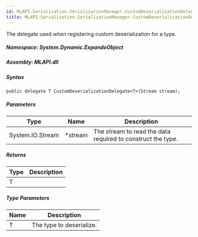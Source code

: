 ```yaml
---  
id: MLAPI.Serialization.SerializationManager.CustomDeserializationDelegate-1  
title: MLAPI.Serialization.SerializationManager.CustomDeserializationDelegate-1
---
```


<div class="markdown level0 summary">

The delegate used when registering custom deserialization for a type.

</div>

<div class="markdown level0 conceptual">

</div>

##### **Namespace**: System.Dynamic.ExpandoObject

##### **Assembly**: MLAPI.dll

##### Syntax

    public delegate T CustomDeserializationDelegate<T>(Stream stream);

##### Parameters

| Type             | Name     | Description                                                 |
|------------------|----------|-------------------------------------------------------------|
| System.IO.Stream | \*stream | The stream to read the data required to construct the type. |

##### Returns

| Type | Description |
|------|-------------|
| T    |             |

##### Type Parameters

| Name | Description              |
|------|--------------------------|
| T    | The type to deserialize. |
